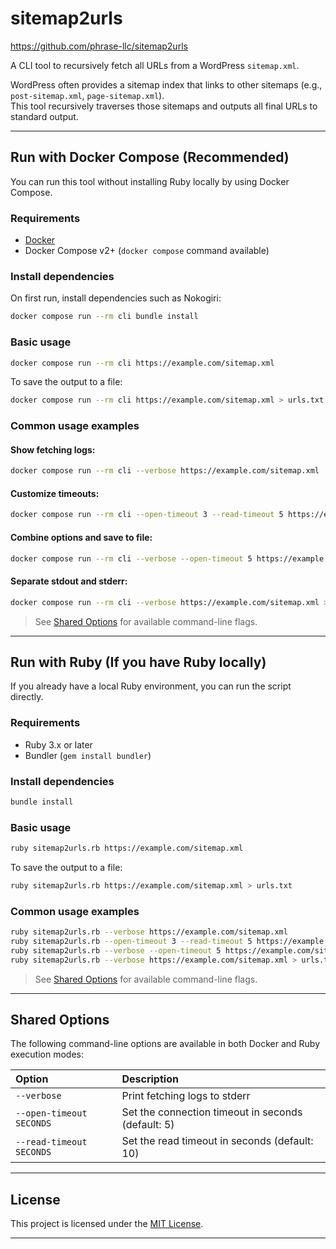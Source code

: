 # sitemap2urls

https://github.com/phrase-llc/sitemap2urls

A CLI tool to recursively fetch all URLs from a WordPress `sitemap.xml`.

WordPress often provides a sitemap index that links to other sitemaps (e.g., `post-sitemap.xml`, `page-sitemap.xml`).  
This tool recursively traverses those sitemaps and outputs all final URLs to standard output.

---

## Run with Docker Compose (Recommended)

You can run this tool without installing Ruby locally by using Docker Compose.

### Requirements

- [Docker](https://www.docker.com/)
- Docker Compose v2+ (`docker compose` command available)

### Install dependencies

On first run, install dependencies such as Nokogiri:

```bash
docker compose run --rm cli bundle install
```

### Basic usage

```bash
docker compose run --rm cli https://example.com/sitemap.xml
```

To save the output to a file:

```bash
docker compose run --rm cli https://example.com/sitemap.xml > urls.txt
```

### Common usage examples

#### Show fetching logs:

```bash
docker compose run --rm cli --verbose https://example.com/sitemap.xml
```

#### Customize timeouts:

```bash
docker compose run --rm cli --open-timeout 3 --read-timeout 5 https://example.com/sitemap.xml
```

#### Combine options and save to file:

```bash
docker compose run --rm cli --verbose --open-timeout 5 https://example.com/sitemap.xml > urls.txt
```

#### Separate stdout and stderr:

```bash
docker compose run --rm cli --verbose https://example.com/sitemap.xml > urls.txt 2> errors.log
```

> See [Shared Options](#shared-options) for available command-line flags.

---

## Run with Ruby (If you have Ruby locally)

If you already have a local Ruby environment, you can run the script directly.

### Requirements

- Ruby 3.x or later
- Bundler (`gem install bundler`)

### Install dependencies

```bash
bundle install
```

### Basic usage

```bash
ruby sitemap2urls.rb https://example.com/sitemap.xml
```

To save the output to a file:

```bash
ruby sitemap2urls.rb https://example.com/sitemap.xml > urls.txt
```

### Common usage examples

```bash
ruby sitemap2urls.rb --verbose https://example.com/sitemap.xml
ruby sitemap2urls.rb --open-timeout 3 --read-timeout 5 https://example.com/sitemap.xml
ruby sitemap2urls.rb --verbose --open-timeout 5 https://example.com/sitemap.xml > urls.txt
ruby sitemap2urls.rb --verbose https://example.com/sitemap.xml > urls.txt 2> errors.log
```

> See [Shared Options](#shared-options) for available command-line flags.

---

## Shared Options

The following command-line options are available in both Docker and Ruby execution modes:

| Option                   | Description                                        |
|:-------------------------|:---------------------------------------------------|
| `--verbose`              | Print fetching logs to stderr                      |
| `--open-timeout SECONDS` | Set the connection timeout in seconds (default: 5) |
| `--read-timeout SECONDS` | Set the read timeout in seconds (default: 10)      |

---

## License

This project is licensed under the [MIT License](https://github.com/phrase-llc/sitemap2urls/blob/main/LICENSE).

---
